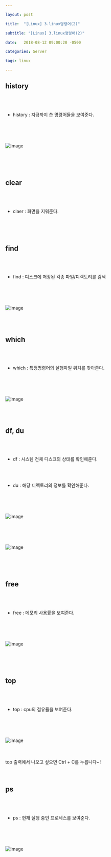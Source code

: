 ```yaml
---

layout: post

title:  "[Linux] 3.linux명령어(2)"

subtitle: "[Linux] 3.linux명령어(2)"

date:   2018-08-12 09:00:20 -0500

categories: Server

tags: linux

---
```


## history

<br>
<br>

- history : 지금까지 쓴 명령어들을 보여준다.

<br>
<br>
<br>

![image](/image/linux_image/linux15.png)

<br>
<br>
<br>

## clear

<br>
<br>

- claer : 화면을 지워준다.

<br>
<br>
<br>

## find

<br>
<br>

- find : 디스크에 저장된 각종 파일/디렉토리를 검색

<br>
<br>
<br>

![image](/image/linux_image/linux16.png)

<br>
<br>

## which

<br>
<br>

- which : 특정명령어의 실행파일 위치를 찾아준다.

<br>
<br>
<br>

![image](/image/linux_image/linux17.png)

<br>
<br>

## df, du

<br>
<br>

- df : 시스템 전체 디스크의 상태를 확인해준다.

<br>
<br>

- du : 해당 디렉토리의 정보를 확인해준다.

<br>
<br>
<br>

![image](/image/linux_image/linux18.png)

<br>
<br>
<br>

![image](/image/linux_image/linux19.png)

<br>
<br>
<br>

## free

<br>
<br>

- free : 메모리 사용률을 보여준다.

<br>
<br>
<br>

![image](/image/linux_image/linux20.png)

<br>
<br>
<br>

## top

<br>
<br>

- top : cpu의 점유율을 보여준다.

<br>
<br>
<br>

![image](/image/linux_image/linux21.png)

<br>
<br>
top 출력에서 나오고 싶으면 Ctrl + C를 누릅니다~!
<br>
<br>
<br>

## ps

<br>
<br>

- ps : 현재 실행 중인 프로세스를 보여준다.

<br>
<br>
<br>

![image](/image/linux_image/linux22.png)